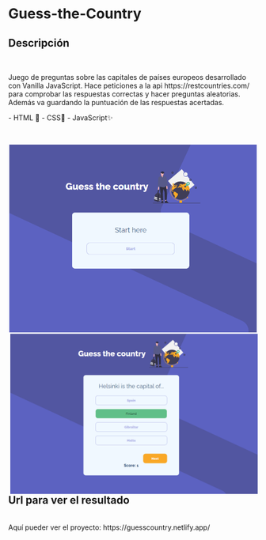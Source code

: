 # Guess-the-Country

## Descripción 
<br/>
<p> Juego de preguntas sobre las capitales de países europeos desarrollado con Vanilla JavaScript. Hace peticiones a la api https://restcountries.com/ para comprobar las respuestas correctas y hacer preguntas aleatorias. Además va guardando la puntuación de las respuestas acertadas.</p>
<p>
- HTML 📄
- CSS🎨
- JavaScript✨
</p>
<br/>
<p align="center">
<img src="./assets/view.PNG"  width="500" />
<img  src="./assets/view2.PNG"  align="right"  width="500"/>
</p>


## Url para ver el resultado
<br/>
Aquí pueder ver el proyecto: https://guesscountry.netlify.app/
